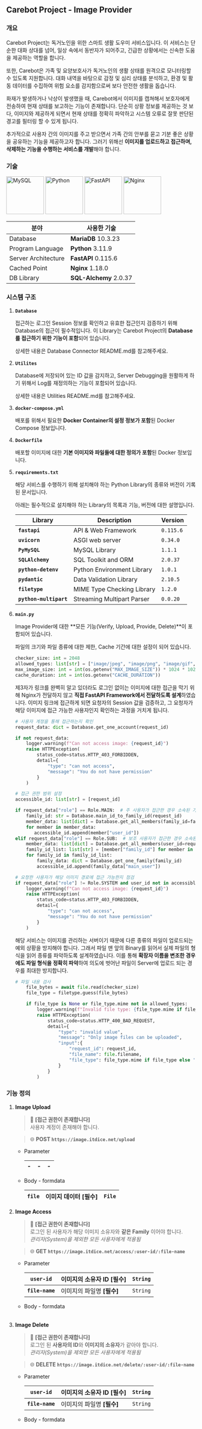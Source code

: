 ## Carebot Project - Image Provider

### 개요

Carebot Project는 독거노인을 위한 스마트 생활 도우미 서비스입니다. 이 서비스는 단순한 대화 상대를 넘어, 일상 속에서 동반자가 되어주고, 긴급한 상황에서는 신속한 도움을 제공하는 역할을 합니다.

또한, Carebot은 가족 및 요양보호사가 독거노인의 생활 상태를 원격으로 모니터링할 수 있도록 지원합니다. 대화 내역을 바탕으로 감정 및 심리 상태를 분석하고, 환경 및 활동 데이터를 수집하여 위험 요소를 감지함으로써 보다 안전한 생활을 돕습니다.

화재가 발생하거나 낙상이 발생했을 때, Carebot에서 이미지를 캡쳐해서 보호자에게 전송하여 현재 상태를 보고하는 기능이 존재합니다. 단순히 상황 정보를 제공하는 것 보다, 이미지와 제공하게 되면서 현재 상태를 정확히 파악하고 시스템 오류로 잘못 판단된 경고를 필터링 할 수 있게 됩니다.

추가적으로 사용자 간의 이미지를 주고 받으면서 가족 간의 안부를 묻고 기분 좋은 상황을 공유하는 기능을 제공하고자 합니다. 그러기 위해선 **이미지를 업로드하고 접근하며, 삭제하는 기능을 수행하는 서비스를 개발**해야 합니다.

### 기술

<img src="https://github.com/user-attachments/assets/caac37cc-577f-4de4-8c11-22d8ada96da8"  width="100" height="100" alt="MySQL"/>
<img src="https://github.com/user-attachments/assets/f8f3d1ec-cfc2-4a02-b7cc-7ef840d7c3c6"  width="100" height="100" alt="Python"/>
<img src="https://github.com/user-attachments/assets/6564662b-0d9f-4368-b1c8-fabf22f7beb3"  width="100" height="100" alt="FastAPI"/>
<img src="https://github.com/user-attachments/assets/bf9fbb8b-3a3f-4f46-ad89-f5d2c1a832f9"  width="100" height="100" alt="Nginx"/>

| **분야** | **사용한 기술** |
| --- | --- |
| Database | **MariaDB** 10.3.23 |
| Program Language | **Python** 3.11.9 |
| Server Architecture | **FastAPI** 0.115.6 |
| Cached Point | **Nginx** 1.18.0 |
| DB Library | **SQL-Alchemy** 2.0.37 |

### 시스템 구조

1. **`Database`**
    
    접근하는 로그인 Session 정보를 확인하고 유효한 접근인지 검증하기 위해 Database의 접근이 필수적입니다. 이 Library는 Carebot Project의 **Database를 접근하기 위한 기능이 포함**되어 있습니다.
    
    상세한 내용은 Database Connector README.md를 참고해주세요.
    
2. **`Utilites`**
    
    Database에 저장되어 있는 ID 값을 감지하고, Server Debugging을 원활하게 하기 위해서 Log를 재정의하는 기능이 포함되어 있습니다.
    
    상세한 내용은 Utilities README.md를 참고해주세요.
    
3. **`docker-compose.yml`**
    
    배포를 위해서 필요한 **Docker Container의 설정 정보가 포함**된 Docker Compose 정보입니다.
    
4. **`Dockerfile`**
    
    배포할 이미지에 대한 **기본 이미지와 파일들에 대한 정의가 포함**된 Docker 정보입니다.
    
5. **`requirements.txt`**
    
    해당 서비스를 수행하기 위해 설치해야 하는 Python Library의 종류와 버전이 기록된 문서입니다.
    
    아래는 필수적으로 설치해야 하는 Library의 목록과 기능, 버전에 대한 설명입니다.
    
    | Library | Description | Version |
    | --- | --- | --- |
    | **`fastapi`** | API & Web Framework | `0.115.6` |
    | **`uvicorn`** | ASGI web server | `0.34.0` |
    | **`PyMySQL`** | MySQL Library | `1.1.1` |
    | **`SQLAlchemy`** | SQL Toolkit and ORM | `2.0.37` |
    | **`python-detenv`** | Python Environment Library | `1.0.1` |
    | **`pydantic`** | Data Validation Library | `2.10.5` |
    | **`filetype`** | MIME Type Checking Library | `1.2.0` |
    | **`python-multipart`**  | Streaming Multipart Parser | `0.0.20` |
6. **`main.py`**
    
    Image Provider에 대한 **모든 기능(Verify, Upload, Provide, Delete)**이 포함되어 있습니다. 
    
    파일의 크기와 파일 종류에 대한 제한, Cache 기간에 대한 설정이 되어 있습니다.
    
    ```python
    checker_size: int = 2048
    allowed_types: list[str] = ["image/jpeg", "image/png", "image/gif", "image/webp"]
    max_image_size: int = int(os.getenv("MAX_IMAGE_SIZE")) * 1024 * 1024
    cache_duration: int = int(os.getenv("CACHE_DURATION"))
    ```
    
    제3자가 링크를 완벽히 알고 있더라도 로그인 없이는 이미지에 대한 접근을 막기 위해 Nginx가 전달하지 않고 **직접 FastAPI Framework에서 전달하도록 설계**하였습니다. 이미지 링크에 접근하게 되면 요청자의 Session 값을 검증하고, 그 요청자가 해당 이미지에 접근 가능한 사용자인지 확인하는 과정을 거치게 됩니다.
    
    ```python
    # 사용자 계정을 통해 접근하는지 확인
    request_data: dict = Database.get_one_account(request_id)
    
    if not request_data:
        logger.warning(f"Can not access image: {request_id}")
        raise HTTPException(
            status_code=status.HTTP_403_FORBIDDEN,
            detail={
                "type": "can not access",
                "message": "You do not have permission"
            }
        )
    
    # 접근 권한 범위 설정
    accessible_id: list[str] = [request_id]
    
    if request_data["role"] == Role.MAIN:  # 주 사용자가 접근한 경우 소속된 가족 이미지까지 접근 가능
        family_id: str = Database.main_id_to_family_id(request_id)
        member_data: list[dict] = Database.get_all_members(family_id=family_id)
        for member in member_data:
           accessible_id.append(member["user_id"])
    elif request_data["role"] == Role.SUB:  # 보조 사용자가 접근한 경우 소속된 주 사용자들의 이미지까지 접근 가능
        member_data: list[dict] = Database.get_all_members(user_id=request_id)
        family_id_list: list[str] = [member["family_id"] for member in member_data]
        for family_id in family_id_list:
            family_data: dict = Database.get_one_family(family_id)
            accessible_id.append(family_data["main_user"])
    
    # 요청한 사용자가 해당 이미지 경로에 접근 가능한지 점검
    if request_data["role"] != Role.SYSTEM and user_id not in accessible_id:
        logger.warning(f"Can not access image: {request_id}")
        raise HTTPException(
            status_code=status.HTTP_403_FORBIDDEN,
            detail={
                "type": "can not access",
                "message": "You do not have permission"
            }
        )
    ```
    
    해당 서비스는 이미지를 관리하는 서버이기 때문에 다른 종류의 파일이 업로드되는 예외 상황을 방지해야 합니다. 그래서 파일 맨 앞의 Binary를 읽어서 실제 파일의 형식을 읽어 종류를 파악하도록 설계하였습니다. 이를 통해 **확장자 이름을 변조한 경우에도 파일 형식을 정확히 파악**하여 의도에 벗어난 파일이 Server에 업로드 되는 경우를 최대한 방지합니다.
    
    ```python
    # 파일 내용 검사
        file_bytes = await file.read(checker_size)
        file_type = filetype.guess(file_bytes)
    
        if file_type is None or file_type.mime not in allowed_types:
            logger.warning(f"Invalid file type: {file_type.mime if file_type else 'unknown'}")
            raise HTTPException(
                status_code=status.HTTP_400_BAD_REQUEST,
                detail={
                    "type": "invalid value",
                    "message": "Only image files can be uploaded",
                    "input":{
                        "request_id": request_id,
                        "file_name": file.filename,
                        "file_type": file_type.mime if file_type else 'unknown'
                    }
                }
            )
    ```
    

### 기능 정의

1. **Image Upload**
    > 🔐 **[접근 권한이 존재합니다]** \
    사용자 계정이 존재해야 합니다.

    > 🌐 **POST `https://image.itdice.net/upload`**
    
    - Parameter

        | - | - | - |
        | --- | --- | --- |
    - Body - formdata
        
        | **`file`** | 이미지 데이터 **[필수]** | `File` |
        | --- | --- | --- |
        
2. **Image Access**
    > 🔐 **[접근 권한이 존재합니다]** \
    로그인 된 사용자가 해당 이미지 소유자와 **같은 Family** 이어야 합니다. \
    *관리자(System)을 제외한 모든 사용자에게 적용됨*

    > 🌐 **GET `https://image.itdice.net/access/:user-id/:file-name`**
    
    - Parameter

        | **`user-id`** | 이미지의 소유자 ID **[필수]** | `String` |
        | --- | --- | --- |
        | **`file-name`** | 이미지의 파일명 **[필수]** | `String` |
    - Body - formdata

        |  |  |  |
        | --- | --- | --- |
        
3. **Image Delete**
    > 🔐 **[접근 권한이 존재합니다]** \
    로그인 된 **사용자의 ID**와 **이미지의 소유자**가 같아야 합니다. \
    *관리자(System)을 제외한 모든 사용자에게 적용됨*

    > 🌐 **DELETE `https://image.itdice.net/delete/:user-id/:file-name`**
    
    - Parameter

        | **`user-id`** | 이미지의 소유자 ID **[필수]** | `String` |
        | --- | --- | --- |
        | **`file-name`** | 이미지의 파일명 **[필수]** | `String` |
    - Body - formdata

        |  |  |  |
        | --- | --- | --- |